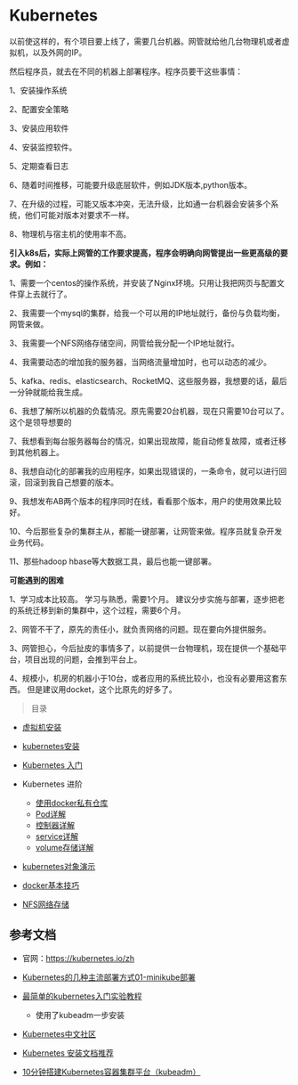 # Kubernetes

以前使这样的，有个项目要上线了，需要几台机器。网管就给他几台物理机或者虚拟机，以及外网的IP。

然后程序员，就去在不同的机器上部署程序。程序员要干这些事情：

1、安装操作系统

2、配置安全策略

3、安装应用软件

4、安装监控软件。

5、定期查看日志

6、随着时间推移，可能要升级底层软件，例如JDK版本,python版本。

7、在升级的过程，可能又版本冲突，无法升级，比如通一台机器会安装多个系统，他们可能对版本对要求不一样。

8、物理机与宿主机的使用率不高。



**引入k8s后，实际上网管的工作要求提高，程序会明确向网管提出一些更高级的要求。例如：**

1、需要一个centos的操作系统，并安装了Nginx环境。只用让我把网页与配置文件穿上去就行了。

2、我需要一个mysql的集群，给我一个可以用的IP地址就行，备份与负载均衡，网管来做。

3、我需要一个NFS网络存储空间，网管给我分配一个IP地址就行。

4、我需要动态的增加我的服务器，当网络流量增加时，也可以动态的减少。

5、kafka、redis、elasticsearch、RocketMQ、这些服务器，我想要的话，最后一分钟就能给我生成。

6、我想了解所以机器的负载情况。原先需要20台机器，现在只需要10台可以了。这个是领导想要的

7、我想看到每台服务器每台的情况，如果出现故障，能自动修复故障，或者迁移到其他机器上。

8、我想自动化的部署我的应用程序，如果出现错误的，一条命令，就可以进行回滚，回滚到我自己想要的版本。

9、我想发布AB两个版本的程序同时在线，看看那个版本，用户的使用效果比较好。

10、今后那些复杂的集群主从，都能一键部署，让网管来做。程序员就复杂开发业务代码。

11、那些hadoop hbase等大数据工具，最后也能一键部署。



**可能遇到的困难**

1、学习成本比较高。 学习与熟悉，需要1个月。 建议分步实施与部署，逐步把老的系统迁移到新的集群中，这个过程，需要6个月。

2、网管不干了，原先的责任小，就负责网络的问题。现在要向外提供服务。

3、网管担心，今后扯皮的事情多了，以前提供一台物理机，现在提供一个基础平台，项目出现的问题，会推到平台上。

4、规模小，机房的机器小于10台，或者应用的系统比较小，也没有必要用这套东西。 但是建议用docket，这个比原先的好多了。







> 目录

* [虚拟机安装](virtualbox.md)

* [kubernetes安装](kubernetes-kubeadm.md)

* [Kubernetes 入门](kubernetes-quict-start.md)

* Kubernetes 进阶

  * [使用docker私有仓库](https://segmentfault.com/a/1190000015108428)
  * [Pod详解](kubernetes-detail-pod.md)
  * [控制器详解](kubernetes-detail-controller.md)
  * [service详解](kubernetes-detail-service.md)
  * [volume存储详解](kubernetes-detail-volume.md)
  
* [kubernetes对象演示](kubernetes-code.md)

* [docker基本技巧](docker-menu.md)

* [NFS网络存储](nfs.md)

  



## 参考文档

* 官网：https://kubernetes.io/zh

* [Kubernetes的几种主流部署方式01-minikube部署](https://segmentfault.com/a/1190000018607114)
* [最简单的kubernetes入门实验教程](https://www.jianshu.com/p/f4c2104ba90a)
  * 使用了kubeadm一步安装
* [Kubernetes中文社区](http://docs.kubernetes.org.cn/)
* [Kubernetes 安装文档推荐](https://www.kubernetes.org.cn/5650.html)
* [10分钟搭建Kubernetes容器集群平台（kubeadm）](https://blog.51cto.com/lizhenliang/2296100?tdsourcetag=s_pcqq_aiomsg)


